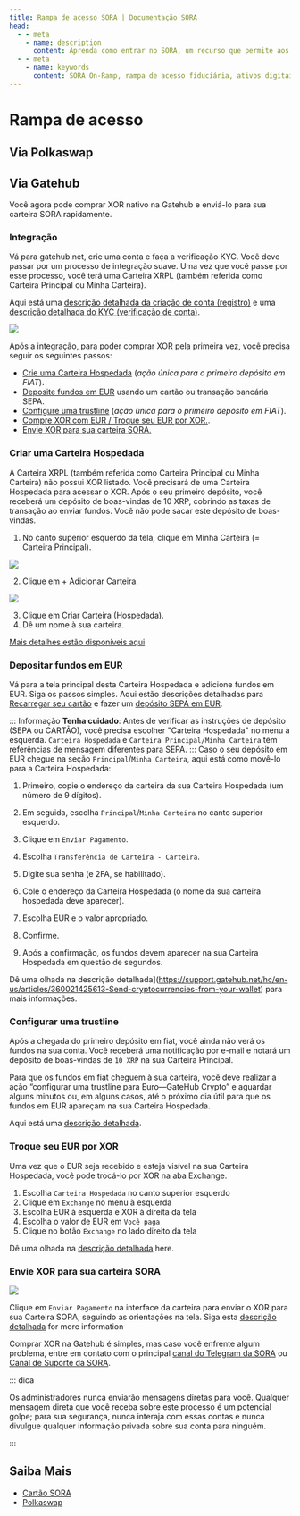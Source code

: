 ```yaml
---
title: Rampa de acesso SORA | Documentação SORA
head:
  - - meta
    - name: description
      content: Aprenda como entrar no SORA, um recurso que permite aos usuários converter facilmente moedas fiduciárias em ativos digitais dentro do ecossistema SORA. Descubra as opções de acesso fiduciário suportadas, o processo de conversão e os benefícios de usar o SORA On-Ramp para uma entrada perfeita no mundo dos ativos digitais.
  - - meta
    - name: keywords
      content: SORA On-Ramp, rampa de acesso fiduciária, ativos digitais, conversão de moeda fiduciária, processo de conversão, entrada contínua
---
```


# Rampa de acesso

## Via Polkaswap

<!-- @include: /pt/snippets/on-ramp-polkaswap.md -->

## Via Gatehub

Você agora pode comprar XOR nativo na Gatehub e enviá-lo para sua carteira SORA rapidamente.

### Integração

Vá para gatehub.net, crie uma conta e faça a verificação KYC. Você deve passar por um processo de integração suave. Uma vez que você passe por esse processo, você terá uma Carteira XRPL (também referida como Carteira Principal ou Minha Carteira).

Aqui está uma [descrição detalhada da criação de conta
(registro)](https://support.gatehub.net/hc/en-us/articles/360021318533-Register-a-GateHub-Account)
e uma [descrição detalhada do KYC (verificação de conta)](https://support.gatehub.net/hc/en-us/articles/4580394613906-Video-verification-process-for-an-individual-account).

![](/.gitbook/assets/on-ramp-wallet-overview.png)

Após a integração, para poder comprar XOR pela primeira vez, você precisa seguir os seguintes passos:

- [Crie uma Carteira Hospedada](#criar-uma-carteira-hospedada) (_ação única para o primeiro depósito em FIAT_).
- [Deposite fundos em EUR](#deposite-fundos-em-eur) usando um cartão ou transação bancária SEPA.
- [Configure uma trustline](#configure-uma-trustline) (_ação única para o primeiro depósito em FIAT_).
- [Compre XOR com EUR / Troque seu EUR por XOR.](#troque-seu-eur-por-xor).
- [Envie XOR para sua carteira SORA.](#envie-xor-para-sua-carteira-sora)

### Criar uma Carteira Hospedada

A Carteira XRPL (também referida como Carteira Principal ou Minha Carteira) não possui XOR listado. Você precisará de uma Carteira Hospedada para acessar o XOR. Após o seu primeiro depósito, você receberá um depósito de boas-vindas de 10 XRP, cobrindo as taxas de transação ao enviar fundos. Você não pode sacar este depósito de boas-vindas.

1. No canto superior esquerdo da tela, clique em Minha Carteira (= Carteira Principal).

![](/.gitbook/assets/on-ramp-my-wallet-head.png)

2. Clique em + Adicionar Carteira.

![](/.gitbook/assets/on-ramp-add-wallet.png)

3. Clique em Criar Carteira (Hospedada).
4. Dê um nome à sua carteira.

[Mais detalhes estão disponíveis
aqui](https://support.gatehub.net/hc/en-us/articles/360021171254-Create-and-delete-a-wallet)

### Depositar fundos em EUR

Vá para a tela principal desta Carteira Hospedada e adicione fundos em EUR. Siga os passos simples.
Aqui estão descrições detalhadas para [Recarregar seu 
cartão](https://support.gatehub.net/hc/en-us/articles/13805209603474-Card-top-up-EUR)
e fazer um [depósito SEPA em EUR](https://support.gatehub.net/hc/en-us/articles/13801036058258-EUR-deposit-SEPA).

::: Informação
**Tenha cuidado**: Antes de verificar as instruções de depósito (SEPA ou CARTÃO), você
precisa escolher "Carteira Hospedada" no menu à esquerda. `Carteira Hospedada` e
`Carteira Principal/Minha Carteira` têm referências de mensagem diferentes para SEPA.
:::
Caso o seu depósito em EUR chegue na seção `Principal`/`Minha Carteira`,
aqui está como movê-lo para a Carteira Hospedada:

1.  Primeiro, copie o endereço da carteira da sua Carteira Hospedada (um
    número de 9 dígitos).

2.  Em seguida, escolha `Principal`/`Minha Carteira` no canto superior esquerdo.

3.  Clique em `Enviar Pagamento`.

4.  Escolha `Transferência de Carteira - Carteira`.

5.  Digite sua senha (e 2FA, se habilitado).

6.  Cole o endereço da Carteira Hospedada (o nome da sua carteira hospedada
    deve aparecer).

7.  Escolha EUR e o valor apropriado.

8.  Confirme.

9.  Após a confirmação, os fundos devem aparecer na sua Carteira Hospedada em questão de segundos.

Dê uma olhada na descrição
detalhada](https://support.gatehub.net/hc/en-us/articles/360021425613-Send-cryptocurrencies-from-your-wallet)
para mais informações.

### Configurar uma trustline
Após a chegada do primeiro depósito em fiat, você ainda não verá os
fundos na sua conta. Você receberá uma notificação por e-mail e notará
um depósito de boas-vindas de `10 XRP` na sua Carteira Principal.

Para que os fundos em fiat cheguem à sua carteira, você deve realizar
a ação “configurar uma trustline para Euro—GateHub Crypto” e aguardar
alguns minutos ou, em alguns casos, até o próximo dia útil para que os fundos em EUR apareçam na sua Carteira Hospedada.

Aqui está uma [descrição detalhada](https://support.gatehub.net/hc/en-us/articles/360021430013-Set-and-disable-trust-lines).

### Troque seu EUR por XOR

Uma vez que o EUR seja recebido e esteja visível na sua Carteira Hospedada, você pode trocá-lo por XOR na aba Exchange.

1. Escolha `Carteira Hospedada` no canto superior esquerdo
2. Clique em `Exchange` no menu à esquerda
3. Escolha EUR à esquerda e XOR à direita da tela
4. Escolha o valor de EUR em `Você paga`
5. Clique no botão `Exchange` no lado direito da tela

Dê uma olhada na [descrição
detalhada](https://support.gatehub.net/hc/en-us/articles/360021425773-Exchange) here.

### Envie XOR para sua carteira SORA

![](/.gitbook/assets/on-ramp-send-xor-sora.png)

Clique em `Enviar Pagamento` na interface da carteira para enviar
o XOR para sua Carteira SORA, seguindo as orientações na tela. Siga
esta [descrição detalhada](https://support.gatehub.net/hc/en-us/articles/360021425613-Send-cryptocurrencies-from-your-wallet) for more information

Comprar XOR na Gatehub é simples, mas caso você enfrente algum
problema, entre em contato com o principal [canal do Telegram da
SORA](https://t.me/sora_xor) ou
[Canal de Suporte da SORA](https://t.me/sora_happy).

::: dica

Os administradores nunca enviarão mensagens diretas para você. Qualquer mensagem direta que você receba sobre este processo é um potencial golpe; para sua segurança, nunca interaja com essas contas e nunca divulgue qualquer informação privada sobre sua conta para ninguém.

:::

## Saiba Mais

- [Cartão SORA](/pt/sora-card.md)
- [Polkaswap](/pt/polkaswap.md)
